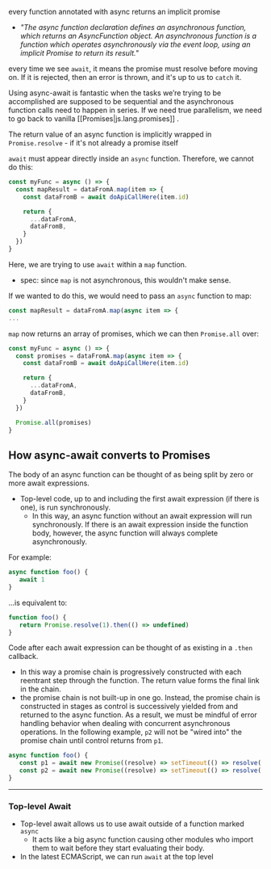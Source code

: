 
every function annotated with async returns an implicit promise
- *"The async function declaration defines an asynchronous function, which returns an AsyncFunction object. An asynchronous function is a function which operates asynchronously via the event loop, using an implicit Promise to return its result."*

every time we see `await`, it means the promise must resolve before moving on. If it is rejected, then an error is thrown, and it's up to us to `catch` it.

Using async-await is fantastic when the tasks we’re trying to be accomplished are supposed to be sequential and the asynchronous function calls need to happen in series. If we need true parallelism, we need to go back to vanilla [[Promises|js.lang.promises]] .

The return value of an async function is implicitly wrapped in `Promise.resolve` - if it's not already a promise itself

`await` must appear directly inside an `async` function. Therefore, we cannot do this:
```js
const myFunc = async () => {
  const mapResult = dataFromA.map(item => {
    const dataFromB = await doApiCallHere(item.id)

    return {
      ...dataFromA,
      dataFromB,
    }
  })
}
```
Here, we are trying to use `await` within a `map` function. 
- spec: since `map` is not asynchronous, this wouldn't make sense.

If we wanted to do this, we would need to pass an `async` function to map:
```js
const mapResult = dataFromA.map(async item => {
...
```

`map` now returns an array of promises, which we can then `Promise.all` over:
```js
const myFunc = async () => {
  const promises = dataFromA.map(async item => {
    const dataFromB = await doApiCallHere(item.id)

    return {
      ...dataFromA,
      dataFromB,
    }
  })

  Promise.all(promises)
}
```

## How async-await converts to Promises
The body of an async function can be thought of as being split by zero or more await expressions. 
- Top-level code, up to and including the first await expression (if there is one), is run synchronously. 
  - In this way, an async function without an await expression will run synchronously. If there is an await expression inside the function body, however, the async function will always complete asynchronously.

For example:
```js
async function foo() {
   await 1
}
```

...is equivalent to:
```js
function foo() {
   return Promise.resolve(1).then(() => undefined)
}
```

Code after each await expression can be thought of as existing in a `.then` callback.
- In this way a promise chain is progressively constructed with each reentrant step through the function. The return value forms the final link in the chain.
- the promise chain is not built-up in one go. Instead, the promise chain is constructed in stages as control is successively yielded from and returned to the async function. As a result, we must be mindful of error handling behavior when dealing with concurrent asynchronous operations. In the following example, `p2` will not be "wired into" the promise chain until control returns from `p1`.
```js
async function foo() {
   const p1 = await new Promise((resolve) => setTimeout(() => resolve('1')))
   const p2 = await new Promise((resolve) => setTimeout(() => resolve('2')))
}
```

* * *

### Top-level Await
- Top-level await allows us to use await outside of a function marked `async`
	- It acts like a big async function causing other modules who import them to wait before they start evaluating their body.
- In the latest ECMAScript, we can run `await` at the top level
